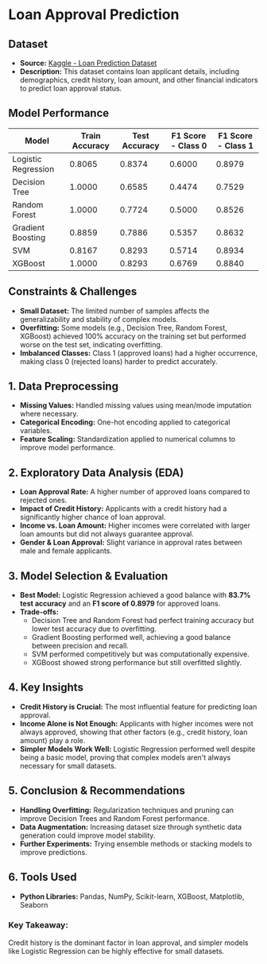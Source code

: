 # Loan Approval Prediction

## Dataset
- **Source:** [Kaggle - Loan Prediction Dataset](https://www.kaggle.com/datasets/leonbora/analytics-vidhya-loan-prediction/data)
- **Description:** This dataset contains loan applicant details, including demographics, credit history, loan amount, and other financial indicators to predict loan approval status.

## Model Performance
| Model                | Train Accuracy | Test Accuracy | F1 Score - Class 0 | F1 Score - Class 1 |
|----------------------|---------------|--------------|-------------------|-------------------|
| Logistic Regression | 0.8065        | 0.8374       | 0.6000            | 0.8979            |
| Decision Tree       | 1.0000        | 0.6585       | 0.4474            | 0.7529            |
| Random Forest      | 1.0000        | 0.7724       | 0.5000            | 0.8526            |
| Gradient Boosting  | 0.8859        | 0.7886       | 0.5357            | 0.8632            |
| SVM                | 0.8167        | 0.8293       | 0.5714            | 0.8934            |
| XGBoost            | 1.0000        | 0.8293       | 0.6769            | 0.8840            |

## Constraints & Challenges
- **Small Dataset:** The limited number of samples affects the generalizability and stability of complex models.
- **Overfitting:** Some models (e.g., Decision Tree, Random Forest, XGBoost) achieved 100% accuracy on the training set but performed worse on the test set, indicating overfitting.
- **Imbalanced Classes:** Class 1 (approved loans) had a higher occurrence, making class 0 (rejected loans) harder to predict accurately.

## 1. Data Preprocessing
- **Missing Values:** Handled missing values using mean/mode imputation where necessary.
- **Categorical Encoding:** One-hot encoding applied to categorical variables.
- **Feature Scaling:** Standardization applied to numerical columns to improve model performance.

## 2. Exploratory Data Analysis (EDA)
- **Loan Approval Rate:** A higher number of approved loans compared to rejected ones.
- **Impact of Credit History:** Applicants with a credit history had a significantly higher chance of loan approval.
- **Income vs. Loan Amount:** Higher incomes were correlated with larger loan amounts but did not always guarantee approval.
- **Gender & Loan Approval:** Slight variance in approval rates between male and female applicants.

## 3. Model Selection & Evaluation
- **Best Model:** Logistic Regression achieved a good balance with **83.7% test accuracy** and an **F1 score of 0.8979** for approved loans.
- **Trade-offs:**
  - Decision Tree and Random Forest had perfect training accuracy but lower test accuracy due to overfitting.
  - Gradient Boosting performed well, achieving a good balance between precision and recall.
  - SVM performed competitively but was computationally expensive.
  - XGBoost showed strong performance but still overfitted slightly.

## 4. Key Insights
- **Credit History is Crucial:** The most influential feature for predicting loan approval.
- **Income Alone is Not Enough:** Applicants with higher incomes were not always approved, showing that other factors (e.g., credit history, loan amount) play a role.
- **Simpler Models Work Well:** Logistic Regression performed well despite being a basic model, proving that complex models aren't always necessary for small datasets.

## 5. Conclusion & Recommendations
- **Handling Overfitting:** Regularization techniques and pruning can improve Decision Trees and Random Forest performance.
- **Data Augmentation:** Increasing dataset size through synthetic data generation could improve model stability.
- **Further Experiments:** Trying ensemble methods or stacking models to improve predictions.

## 6. Tools Used
- **Python Libraries:** Pandas, NumPy, Scikit-learn, XGBoost, Matplotlib, Seaborn

### Key Takeaway:
Credit history is the dominant factor in loan approval, and simpler models like Logistic Regression can be highly effective for small datasets.

